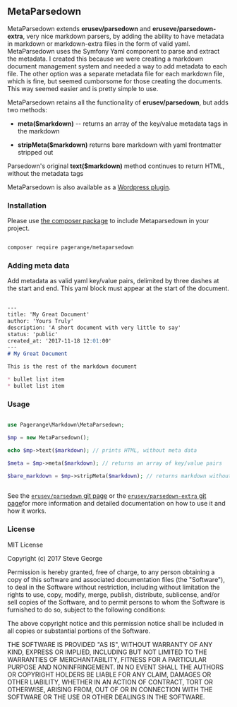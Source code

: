 ## MetaParsedown

MetaParsedown extends **erusev/parsedown** and **eruseve/parsedown-extra**, very nice markdown parsers, by adding the ability to have metadata in markdown or markdown-extra files in the form of valid yaml.  MetaParsedown uses the Symfony Yaml component to parse and extract the metadata.  I created this because we were creating a markdown document management system and needed a way to add metadata to each file.  The other option was a separate metadata file for each markdown file, which is fine, but seemed cumborsome for those creating the documents.  This way seemed easier and is pretty simple to use.

MetaParsedown retains all the functionality of **erusev/parsedown**, but adds two methods:

* **meta($markdown)** -- returns an array of the key/value metadata tags in the markdown

* **stripMeta($markdown)** returns bare markdown with yaml frontmatter stripped out

Parsedown's original **text($markdown)** method continues to return HTML, without the metadata tags

MetaParsedown is also available as a [Wordpress plugin](https://github.com/pagerange/metaparsedown-wordpress).

### Installation

Please use [the composer package](https://packagist.org/packages/pagerange/metaparsedown) to include Metaparsedown in your project.

```bash

composer require pagerange/metaparsedown

```

### Adding meta data

Add metadata as valid yaml key/value pairs, delimited by three dashes at the start and end.  This yaml block must appear at the start of the document.  

```markdown
    
---
title: 'My Great Document'
author: 'Yours Truly'
description: 'A short document with very little to say'
status: 'public'
created_at: '2017-11-18 12:01:00'
---
# My Great Document

This is the rest of the markdown document

* bullet list item
* bullet list item

```

### Usage

``` php

use Pagerange\Markdown\MetaParsedown;

$mp = new MetaParsedown(); 

echo $mp->text($markdown); // prints HTML, without meta data

$meta = $mp->meta($markdown); // returns an array of key/value pairs

$bare_markdown = $mp->stripMeta($markdown); // returns markdown without yaml block
  
```

See the [`erusev/parsedown` git page](https://github.com/erusev/parsedown) or the [`erusev/parsedown-extra` git page](https://github.com/erusev/parsedown-extra)for more information and detailed documentation on how to use it and how it works.

### License

MIT License

Copyright (c) 2017 Steve George

Permission is hereby granted, free of charge, to any person obtaining a copy
of this software and associated documentation files (the "Software"), to deal
in the Software without restriction, including without limitation the rights
to use, copy, modify, merge, publish, distribute, sublicense, and/or sell
copies of the Software, and to permit persons to whom the Software is
furnished to do so, subject to the following conditions:

The above copyright notice and this permission notice shall be included in all
copies or substantial portions of the Software.

THE SOFTWARE IS PROVIDED "AS IS", WITHOUT WARRANTY OF ANY KIND, EXPRESS OR
IMPLIED, INCLUDING BUT NOT LIMITED TO THE WARRANTIES OF MERCHANTABILITY,
FITNESS FOR A PARTICULAR PURPOSE AND NONINFRINGEMENT. IN NO EVENT SHALL THE
AUTHORS OR COPYRIGHT HOLDERS BE LIABLE FOR ANY CLAIM, DAMAGES OR OTHER
LIABILITY, WHETHER IN AN ACTION OF CONTRACT, TORT OR OTHERWISE, ARISING FROM,
OUT OF OR IN CONNECTION WITH THE SOFTWARE OR THE USE OR OTHER DEALINGS IN THE
SOFTWARE.





